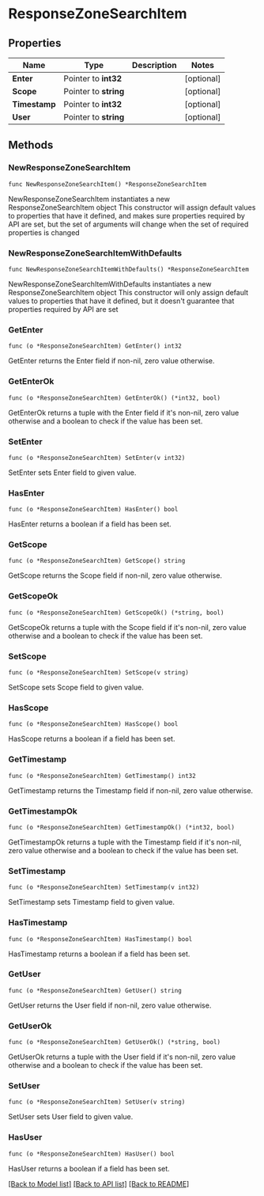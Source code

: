 # ResponseZoneSearchItem

## Properties

Name | Type | Description | Notes
------------ | ------------- | ------------- | -------------
**Enter** | Pointer to **int32** |  | [optional] 
**Scope** | Pointer to **string** |  | [optional] 
**Timestamp** | Pointer to **int32** |  | [optional] 
**User** | Pointer to **string** |  | [optional] 

## Methods

### NewResponseZoneSearchItem

`func NewResponseZoneSearchItem() *ResponseZoneSearchItem`

NewResponseZoneSearchItem instantiates a new ResponseZoneSearchItem object
This constructor will assign default values to properties that have it defined,
and makes sure properties required by API are set, but the set of arguments
will change when the set of required properties is changed

### NewResponseZoneSearchItemWithDefaults

`func NewResponseZoneSearchItemWithDefaults() *ResponseZoneSearchItem`

NewResponseZoneSearchItemWithDefaults instantiates a new ResponseZoneSearchItem object
This constructor will only assign default values to properties that have it defined,
but it doesn't guarantee that properties required by API are set

### GetEnter

`func (o *ResponseZoneSearchItem) GetEnter() int32`

GetEnter returns the Enter field if non-nil, zero value otherwise.

### GetEnterOk

`func (o *ResponseZoneSearchItem) GetEnterOk() (*int32, bool)`

GetEnterOk returns a tuple with the Enter field if it's non-nil, zero value otherwise
and a boolean to check if the value has been set.

### SetEnter

`func (o *ResponseZoneSearchItem) SetEnter(v int32)`

SetEnter sets Enter field to given value.

### HasEnter

`func (o *ResponseZoneSearchItem) HasEnter() bool`

HasEnter returns a boolean if a field has been set.

### GetScope

`func (o *ResponseZoneSearchItem) GetScope() string`

GetScope returns the Scope field if non-nil, zero value otherwise.

### GetScopeOk

`func (o *ResponseZoneSearchItem) GetScopeOk() (*string, bool)`

GetScopeOk returns a tuple with the Scope field if it's non-nil, zero value otherwise
and a boolean to check if the value has been set.

### SetScope

`func (o *ResponseZoneSearchItem) SetScope(v string)`

SetScope sets Scope field to given value.

### HasScope

`func (o *ResponseZoneSearchItem) HasScope() bool`

HasScope returns a boolean if a field has been set.

### GetTimestamp

`func (o *ResponseZoneSearchItem) GetTimestamp() int32`

GetTimestamp returns the Timestamp field if non-nil, zero value otherwise.

### GetTimestampOk

`func (o *ResponseZoneSearchItem) GetTimestampOk() (*int32, bool)`

GetTimestampOk returns a tuple with the Timestamp field if it's non-nil, zero value otherwise
and a boolean to check if the value has been set.

### SetTimestamp

`func (o *ResponseZoneSearchItem) SetTimestamp(v int32)`

SetTimestamp sets Timestamp field to given value.

### HasTimestamp

`func (o *ResponseZoneSearchItem) HasTimestamp() bool`

HasTimestamp returns a boolean if a field has been set.

### GetUser

`func (o *ResponseZoneSearchItem) GetUser() string`

GetUser returns the User field if non-nil, zero value otherwise.

### GetUserOk

`func (o *ResponseZoneSearchItem) GetUserOk() (*string, bool)`

GetUserOk returns a tuple with the User field if it's non-nil, zero value otherwise
and a boolean to check if the value has been set.

### SetUser

`func (o *ResponseZoneSearchItem) SetUser(v string)`

SetUser sets User field to given value.

### HasUser

`func (o *ResponseZoneSearchItem) HasUser() bool`

HasUser returns a boolean if a field has been set.


[[Back to Model list]](../README.md#documentation-for-models) [[Back to API list]](../README.md#documentation-for-api-endpoints) [[Back to README]](../README.md)


